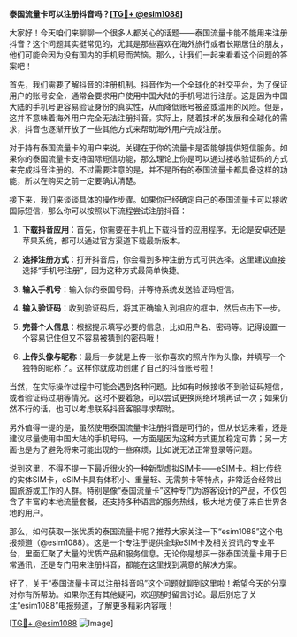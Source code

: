 **泰国流量卡可以注册抖音吗？[[TG💪+ @esim1088](https://t.me/s/esim1088)]**

大家好！今天咱们来聊聊一个很多人都关心的话题——泰国流量卡能不能用来注册抖音？这个问题其实挺常见的，尤其是那些喜欢在海外旅行或者长期居住的朋友，他们可能会因为没有国内的手机号而苦恼。那么，让我们一起来看看这个问题的答案吧！

首先，我们需要了解抖音的注册机制。抖音作为一个全球化的社交平台，为了保证用户的账号安全，通常会要求用户使用中国大陆的手机号进行注册。这是因为中国大陆的手机号更容易验证身份的真实性，从而降低账号被盗或滥用的风险。但是，这并不意味着海外用户完全无法注册抖音。实际上，随着技术的发展和全球化的需求，抖音也逐渐开放了一些其他方式来帮助海外用户完成注册。

对于持有泰国流量卡的用户来说，关键在于你的流量卡是否能够提供短信服务。如果你的泰国流量卡支持国际短信功能，那么理论上你是可以通过接收验证码的方式来完成抖音注册的。不过需要注意的是，并不是所有的泰国流量卡都具备这样的功能，所以在购买之前一定要确认清楚。

接下来，我们来谈谈具体的操作步骤。如果你已经确定自己的泰国流量卡可以接收国际短信，那么你可以按照以下流程尝试注册抖音：

1. **下载抖音应用**：首先，你需要在手机上下载抖音的应用程序。无论是安卓还是苹果系统，都可以通过官方渠道下载最新版本。
   
2. **选择注册方式**：打开抖音后，你会看到多种注册方式可供选择。这里建议直接选择“手机号注册”，因为这种方式最简单快捷。

3. **输入手机号**：输入你的泰国号码，并等待系统发送验证码短信。

4. **输入验证码**：收到验证码后，将其正确输入到相应的框中，然后点击下一步。

5. **完善个人信息**：根据提示填写必要的信息，比如用户名、密码等。记得设置一个容易记住但又不容易被猜到的密码哦！

6. **上传头像与昵称**：最后一步就是上传一张你喜欢的照片作为头像，并填写一个独特的昵称了。这样你就成功创建了自己的抖音账号啦！

当然，在实际操作过程中可能会遇到各种问题。比如有时候接收不到验证码短信，或者验证码过期等情况。这时不要着急，可以尝试更换网络环境再试一次；如果仍然不行的话，也可以考虑联系抖音客服寻求帮助。

另外值得一提的是，虽然使用泰国流量卡注册抖音是可行的，但从长远来看，还是建议尽量使用中国大陆的手机号码。一方面是因为这种方式更加稳定可靠；另一方面也是为了避免将来可能出现的一些麻烦，比如说无法正常登录等问题。

说到这里，不得不提一下最近很火的一种新型虚拟SIM卡——eSIM卡。相比传统的实体SIM卡，eSIM卡具有体积小、重量轻、无需剪卡等特点，非常适合经常出国旅游或工作的人群。特别是像“泰国流量卡”这种专门为游客设计的产品，不仅包含了丰富的本地流量套餐，还支持多种语言的服务热线，极大地方便了来自世界各地的用户。

那么，如何获取一张优质的泰国流量卡呢？推荐大家关注一下“esim1088”这个电报频道（@esim1088）。这是一个专注于提供全球eSIM卡及相关资讯的专业平台，里面汇聚了大量的优质产品和服务信息。无论你是想买一张泰国流量卡用于日常通讯，还是专门用来注册抖音，都能在这里找到满意的解决方案。

好了，关于“泰国流量卡可以注册抖音吗”这个问题就聊到这里啦！希望今天的分享对你有所帮助。如果你还有其他疑问，欢迎随时留言讨论。最后别忘了关注“esim1088”电报频道，了解更多精彩内容哦！

[[TG💪+ @esim1088](https://t.me/s/esim1088) ![Image](https://i.postimg.cc/4NQfJmqS/Snipaste-2025-05-13-00-14-12.png)]
